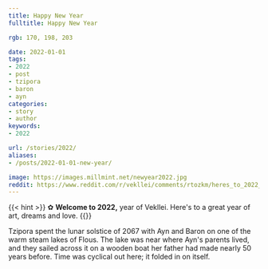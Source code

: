 ```yaml
---
title: Happy New Year
fulltitle: Happy New Year

rgb: 170, 198, 203

date: 2022-01-01
tags:
- 2022
- post
- tzipora
- baron
- ayn
categories:
- story
- author
keywords:
- 2022

url: /stories/2022/
aliases:
- /posts/2022-01-01-new-year/

image: https://images.millmint.net/newyear2022.jpg
reddit: https://www.reddit.com/r/vekllei/comments/rtozkm/heres_to_2022_year_of_vekllei/
---
```


{{< hint >}}
✿ **Welcome to 2022,** year of Vekllei. Here's to a great year of art, dreams and love.
{{</hint>}}

Tzipora spent the lunar solstice of 2067 with Ayn and Baron on one of the warm steam lakes of Flous. The lake was near where Ayn's parents lived, and they sailed across it on a wooden boat her father had made nearly 50 years before. Time was cyclical out here; it folded in on itself.